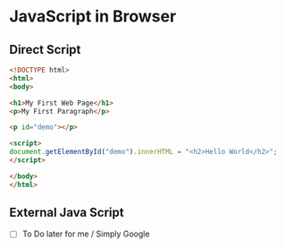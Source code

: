 # JavaScript in Browser

## Direct Script

```html
<!DOCTYPE html>
<html>
<body>

<h1>My First Web Page</h1>
<p>My First Paragraph</p>

<p id="demo"></p>

<script>
document.getElementById("demo").innerHTML = "<h2>Hello World</h2>";
</script>

</body>
</html>
```

## External Java Script

- [ ] To Do later for me / Simply Google